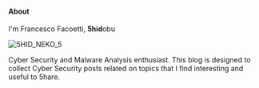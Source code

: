 #### About

I'm Francesco Facoetti, **5hid**obu

![5HID_NEKO_5](https://github.com/user-attachments/assets/f054208e-722c-4c1a-9df1-42482bc6a706)

Cyber Security and Malware Analysis enthusiast. 
This blog is designed to collect Cyber Security posts related on topics that I find interesting and useful to 5hare.



